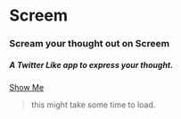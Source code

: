 # Screem

### Scream your thought out on Screem

##### A Twitter Like app to express your thought.

[Show Me](https://screem-app.herokuapp.com/)
> this might take some time to load.
